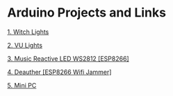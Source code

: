 <!DOCTYPE html>
<html>
<body>
<h1>Arduino Projects and Links</h1>
<p>
<a href="https://i2nk.co/witch-lights">1. Witch Lights</a>
</p>
<p>
<a href="https://create.arduino.cc/projecthub/wannaduino/vu-meter-on-steroids-arduino-nano-and-neopixel-ws2812b-7f78e1?ref=search&ref_id=ws2812&offset=2">2. VU Lights</a>
</p>
<p>
<a href="https://anshumanfauzdar.github.io/Sound-and-music-reactive-ESP8266-WS2812B/">3. Music Reactive LED WS2812 [ESP8266]</a>
</p>
<p>
<a href="https://github.com/spacehuhn/esp8266_deauther">4. Deauther [ESP8266 Wifi Jammer]</a>
</p>
<p>
<a href="https://github.com/PaulKlinger/tinypc">5. Mini PC</a>
</p>
</body>
</html>

